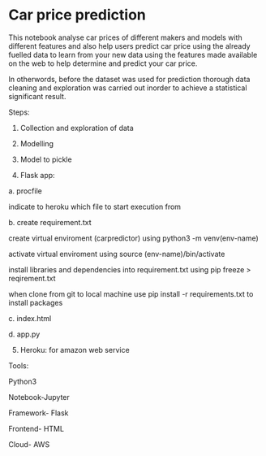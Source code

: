


# **Car price prediction**
This notebook analyse car prices of different makers and models with different features and also help users predict car price using the already fuelled data to learn from your new data using the features made available on the web to help determine and predict your car price.

In otherwords, before the dataset was used for prediction thorough data cleaning and exploration was carried out inorder to achieve a statistical significant result.

Steps:

1. Collection and exploration of data

2. Modelling

3. Model to pickle

4. Flask app:

a. procfile

indicate to heroku which file to start execution from

b. create requirement.txt

create virtual enviroment (carpredictor) using python3 -m venv(env-name)

activate virtual enviroment using source (env-name)/bin/activate

install libraries and dependencies into requirement.txt using pip freeze > reqirement.txt

when clone from git to local machine use pip install -r requirements.txt to install packages

 c. index.html

 d. app.py

 5. Heroku: for amazon web service

 Tools:

 Python3

 Notebook-Jupyter

 Framework- Flask

 Frontend- HTML

 Cloud- AWS

